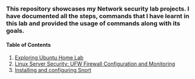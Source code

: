 ### This repository showcases my Network security lab projects. I have documented all the steps, commands that I have learnt in this lab and provided the usage of commands along with its goals.

#### Table of Contents
1. [Exploring Ubuntu Home Lab](./Exploring%20Ubuntu%20Home%20Lab.md)
2. [Linux Server Security: UFW Firewall Configuration and Monitoring](https://github.com/rohitadittya/NETWORK_SECURITY/blob/main/Linux%20Server%20Security%3A%20UFW%20Firewall%20Configuration%20and%20Monitoring.md)
3. [Installing and configuring Snort](https://github.com/rohitadittya/NETWORK_SECURITY/blob/main/Configure_Snort.md)
